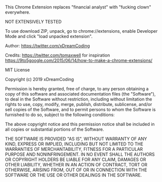 This Chrome Extension replaces "financial analyst" with "fucking clown" everywhere.

NOT EXTENSIVELY TESTED

To use download ZIP, unpack, go to chrome://extensions, enable Developer Mode and click "load unpacked extension".

Author: https://twitter.com/xDreamCoding

Credits: https://twitter.com/tomaxwell for inspiration https://9to5google.com/2015/06/14/how-to-make-a-chrome-extensions/




MIT License

Copyright (c) 2019 xDreamCoding

Permission is hereby granted, free of charge, to any person obtaining a copy
of this software and associated documentation files (the "Software"), to deal
in the Software without restriction, including without limitation the rights
to use, copy, modify, merge, publish, distribute, sublicense, and/or sell
copies of the Software, and to permit persons to whom the Software is
furnished to do so, subject to the following conditions:

The above copyright notice and this permission notice shall be included in all
copies or substantial portions of the Software.

THE SOFTWARE IS PROVIDED "AS IS", WITHOUT WARRANTY OF ANY KIND, EXPRESS OR
IMPLIED, INCLUDING BUT NOT LIMITED TO THE WARRANTIES OF MERCHANTABILITY,
FITNESS FOR A PARTICULAR PURPOSE AND NONINFRINGEMENT. IN NO EVENT SHALL THE
AUTHORS OR COPYRIGHT HOLDERS BE LIABLE FOR ANY CLAIM, DAMAGES OR OTHER
LIABILITY, WHETHER IN AN ACTION OF CONTRACT, TORT OR OTHERWISE, ARISING FROM,
OUT OF OR IN CONNECTION WITH THE SOFTWARE OR THE USE OR OTHER DEALINGS IN THE
SOFTWARE.

